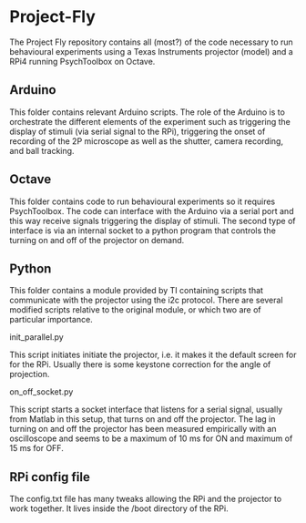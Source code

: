 # Project-Fly

The Project Fly repository contains all (most?) of the code necessary to run behavioural experiments using a Texas Instruments projector (model) and a RPi4 running PsychToolbox on Octave.

## Arduino

This folder contains relevant Arduino scripts. The role of the Arduino is to orchestrate the different elements of the experiment such as triggering the display of stimuli (via serial signal to the RPi), triggering the onset of recording of the 2P microscope as well as the shutter, camera recording, and ball tracking.

## Octave

This folder contains code to run behavioural experiments so it requires PsychToolbox. The code can interface with the Arduino via a serial port and this way receive signals triggering the display of stimuli. The second type of interface is via an internal socket to a python program that controls the turning on and off of the projector on demand.

## Python

This folder contains a module provided by TI containing scripts that communicate with the projector using the i2c protocol. There are several modified scripts relative to the original module, or which two are of particular importance.

init_parallel.py

This script initiates initiate the projector, i.e. it makes it the default screen for for the RPi. Usually there is some keystone correction for the angle of projection.

on_off_socket.py

This script starts a socket interface that listens for a serial signal, usually from Matlab in this setup, that turns on and off the projector. The lag in turning on and off the projector has been measured empirically with an oscilloscope and seems to be a maximum of 10 ms for ON and maximum of 15 ms for OFF.

## RPi config file

The config.txt file has many tweaks allowing the RPi and the projector to work together. It lives inside the /boot directory of the RPi.
